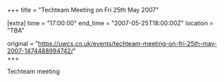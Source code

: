 +++
title = "Techteam Meeting on Fri 25th May 2007"

[extra]
time = "17:00:00"
end_time = "2007-05-25T18:00:00Z"
location = "TBA"

original = "https://uwcs.co.uk/events/techteam-meeting-on-fri-25th-may-2007-1474488994742/"    
+++

Techteam meeting


